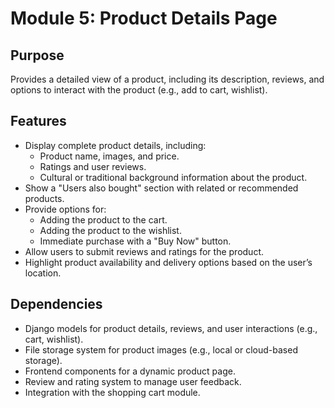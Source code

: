 # Module 5: Product Details Page

## Purpose
Provides a detailed view of a product, including its description, reviews, and options to interact with the product (e.g., add to cart, wishlist).

## Features
- Display complete product details, including:
  - Product name, images, and price.
  - Ratings and user reviews.
  - Cultural or traditional background information about the product.
- Show a "Users also bought" section with related or recommended products.
- Provide options for:
  - Adding the product to the cart.
  - Adding the product to the wishlist.
  - Immediate purchase with a "Buy Now" button.
- Allow users to submit reviews and ratings for the product.
- Highlight product availability and delivery options based on the user’s location.

## Dependencies
- Django models for product details, reviews, and user interactions (e.g., cart, wishlist).
- File storage system for product images (e.g., local or cloud-based storage).
- Frontend components for a dynamic product page.
- Review and rating system to manage user feedback.
- Integration with the shopping cart module.
